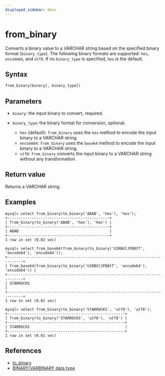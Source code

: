 ```yaml
---
displayed_sidebar: docs
---
```


# from_binary



Converts a binary value to a VARCHAR string based on the specified binary format (`binary_type`). The following binary formats are supported: `hex`, `encode64`, and `utf8`. If no `binary_type` is specified, `hex` is the default.

## Syntax

```Haskell
from_binary(binary[, binary_type])
```

## Parameters

- `binary`: the input binary to convert, required.

- `binary_type`: the binary format for conversion, optional.

  - `hex` (default): `from_binary` uses the `hex` method to encode the input binary to a VARCHAR string.
  - `encode64`: `from_binary` uses the `base64` method to encode the input binary to a VARCHAR string.
  - `utf8`: `from_binary` converts the input binary to a VARCHAR string without any transformation.

## Return value

Returns a VARCHAR string.

## Examples

```Plain
mysql> select from_binary(to_binary('ABAB', 'hex'), 'hex');
+----------------------------------------------+
| from_binary(to_binary('ABAB', 'hex'), 'hex') |
+----------------------------------------------+
| ABAB                                         |
+----------------------------------------------+
1 row in set (0.02 sec)

mysql> select from_base64(from_binary(to_binary('U1RBUlJPQ0tT', 'encode64'), 'encode64'));
+-----------------------------------------------------------------------------+
| from_base64(from_binary(to_binary('U1RBUlJPQ0tT', 'encode64'), 'encode64')) |
+-----------------------------------------------------------------------------+
| STARROCKS                                                                   |
+-----------------------------------------------------------------------------+
1 row in set (0.01 sec)

mysql> select from_binary(to_binary('STARROCKS', 'utf8'), 'utf8');
+-----------------------------------------------------+
| from_binary(to_binary('STARROCKS', 'utf8'), 'utf8') |
+-----------------------------------------------------+
| STARROCKS                                           |
+-----------------------------------------------------+
1 row in set (0.01 sec)

```

## References

- [to_binary](to_binary.md)
- [BINARY/VARBINARY data type](../../data-types/string-type/BINARY.md)